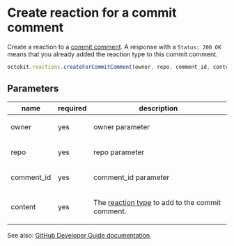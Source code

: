 # Create reaction for a commit comment

Create a reaction to a [commit comment](https://developer.github.com/v3/repos/comments/). A response with a `Status: 200 OK` means that you already added the reaction type to this commit comment.

```js
octokit.reactions.createForCommitComment(owner, repo, comment_id, content);
```

## Parameters

<table>
  <thead>
    <tr>
      <th>name</th>
      <th>required</th>
      <th>description</th>
    </tr>
  </thead>
  <tbody>
    <tr><td>owner</td><td>yes</td><td>

owner parameter

</td></tr>
<tr><td>repo</td><td>yes</td><td>

repo parameter

</td></tr>
<tr><td>comment_id</td><td>yes</td><td>

comment_id parameter

</td></tr>
<tr><td>content</td><td>yes</td><td>

The [reaction type](https://developer.github.com/v3/reactions/#reaction-types) to add to the commit comment.

</td></tr>
  </tbody>
</table>

See also: [GitHub Developer Guide documentation](endpoint.documentationUrl).
